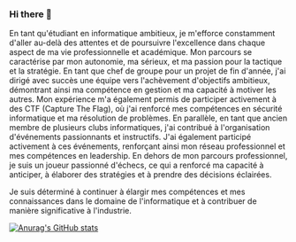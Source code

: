 ### Hi there 👋

En tant qu'étudiant en informatique ambitieux, je m'efforce constamment d'aller au-delà des attentes et de poursuivre l'excellence dans chaque aspect de ma vie professionnelle et académique.
Mon parcours se caractérise par mon autonomie, ma sérieux, et ma passion pour la tactique et la stratégie.
En tant que chef de groupe pour un projet de fin d'année, j'ai dirigé avec succès une équipe vers l'achèvement d'objectifs ambitieux, démontrant ainsi ma compétence en gestion et ma capacité à motiver les autres. Mon expérience m'a également permis de participer activement à des CTF (Capture The Flag), où j'ai renforcé mes compétences en sécurité informatique et ma résolution de problèmes.
En parallèle, en tant que ancien membre de plusieurs clubs informatiques, j'ai contribué à l'organisation d'événements passionnants et instructifs. J'ai également participé activement à ces événements, renforçant ainsi mon réseau professionnel et mes compétences en leadership.
En dehors de mon parcours professionnel, je suis un joueur passionné d'échecs, ce qui a renforcé ma capacité à anticiper, à élaborer des stratégies et à prendre des décisions éclairées.

Je suis déterminé à continuer à élargir mes compétences et mes connaissances dans le domaine de l'informatique et à contribuer de manière significative à l'industrie.

[![Anurag's GitHub stats](https://github-readme-stats.vercel.app/api?username=Massi-br)](https://github.com/anuraghazra/github-readme-stats)
